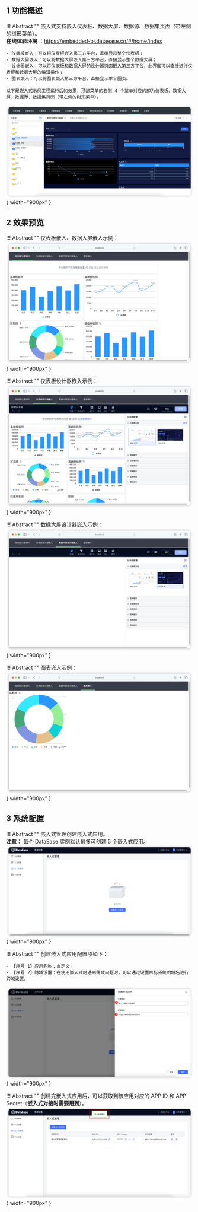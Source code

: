 ## 1 功能概述

!!! Abstract ""
    嵌入式支持嵌入仪表板、数据大屏、数据源、数据集页面（带左侧的树形菜单）。  
    **在线体验环境** ：https://embedded-bi.dataease.cn/#/home/index

    - 仪表板嵌入：可以将仪表板嵌入第三方平台，直接显示整个仪表板；
    - 数据大屏嵌入：可以将数据大屏嵌入第三方平台，直接显示整个数据大屏；
    - 设计器嵌入：可以将仪表板和数据大屏的设计器页面嵌入第三方平台，此界面可以直接进行仪表板和数据大屏的编辑操作；
    - 图表嵌入：可以将图表嵌入第三方平台，直接显示单个图表。
    
    以下是嵌入式示例工程运行后的效果，顶部菜单的右侧 4 个菜单对应的即为仪表板、数据大屏、数据源、数据集页面（带左侧的树形菜单）。

![资源预览](../img/xpack/嵌入式增强.png){ width="900px" }

## 2 效果预览

!!! Abstract ""
    仪表板嵌入、数据大屏嵌入示例：    
![资源预览](../img/xpack/multidimensional_embedding/ResourceView.png){ width="900px" }

!!! Abstract ""
    仪表板设计器嵌入示例：  
![仪表板编辑](../img/xpack/multidimensional_embedding/DashboardEditor.png){ width="900px" }

!!! Abstract ""
    数据大屏设计器嵌入示例：  
![大屏编辑](../img/xpack/multidimensional_embedding/VisualizationEditor.png){ width="900px" }

!!! Abstract ""
    图表嵌入示例：  
![视图预览](../img/xpack/multidimensional_embedding/view.png){ width="900px" }

## 3 系统配置
!!! Abstract ""
    嵌入式管理创建嵌入式应用。  
    **注意：** 每个 DataEase 实例默认最多可创建 5 个嵌入式应用。
![视图预览](../img/xpack/multidimensional_embedding/嵌入式管理.png){ width="900px" }

!!! Abstract ""
    创建嵌入式应用配置项如下：

    - 【序号 1】应用名称：自定义；
    - 【序号 2】跨域设置：在使用嵌入式时遇到跨域问题时，可以通过设置目标系统的域名进行跨域设置。
![视图预览](../img/xpack/multidimensional_embedding/创建嵌入式应用.png){ width="900px" }

!!! Abstract ""
    创建完嵌入式应用后，可以获取到该应用对应的 APP ID 和 APP Secret（**嵌入式对接时需要用到**）。
![视图预览](../img/xpack/multidimensional_embedding/嵌入式应用列表.png){ width="900px" }